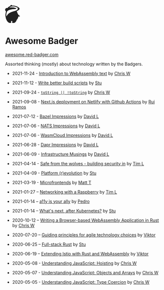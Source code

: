 <img src="./sally.svg" width="50"/>

# Awesome Badger

[awesome.red-badger.com][awesome-badger]

Assorted thinking (mostly) about technology written by the Badgers.

<!-- insert new posts at the top -->

- 2021-11-24 - [Introduction to WebAssembly text](./chriswhealy/Introduction%20to%20WebAssembly%20Text) by [Chris W][chrisw]

- 2021-11-12 - [Write better build scripts](./stuartharris/build-scripts) by [Stu][stu]

- 2021-09-24 - [`toString || !toString`](./chriswhealy/toStringOrNotToString) by [Chris W][chrisw]

- 2021-09-08 - [Next.js deployment on Netlify with Github Actions](./ruiramos/nextjs-github-netlify) by [Rui Ramos][ruiramos]

- 2021-07-12 - [Bazel Impressions](./davidlaban/bazel-impressions/README.md) by [David L](./davidlaban)

- 2021-07-06 - [NATS Impressions](./davidlaban/nats-impressions/README.md) by [David L](./davidlaban)

- 2021-07-06 - [WasmCloud Impressions](./davidlaban/wasmcloud-impressions/README.md) by [David L](./davidlaban)

- 2021-06-28 - [Dapr Impressions](./davidlaban/dapr-impressions/README.md) by [David L](./davidlaban)

- 2021-06-09 - [Infrastructure Musings](./davidlaban/infrastructure-musings/README.md) by [David L](./davidlaban)

- 2021-04-14 - [Safe from the wolves - building security in](./timlee/safe-from-the-wolves) by [Tim L][timlee]

- 2021-04-09 - [Platform (r)evolution](./stuartharris/platform-revolution) by [Stu][stu]

- 2021-03-19 - [Microfrontends](./matt-thomson/microfrontends) by [Matt T][matt-thomson]

- 2021-01-27 – [Networking with a Raspberry](./timlee/networking-with-a-raspberry) by [Tim L][timlee]

- 2021-01-14 – [a11y is your ally](./pataruco/a11y-is-your-ally) by [Pedro][pedro]

- 2021-01-14 – [What's next, after Kubernetes?](./stuartharris/wasmcloud) by [Stu][stu]

- 2020-10-12 – [Writing a Browser-based WebAssembly Application in Rust](./chriswhealy/RustWASM) by [Chris W][chrisw]

- 2020-07-20 – [Guiding principles for agile technology choices](./charypar/tech-principles) by [Viktor][viktor]

- 2020-06-25 – [Full-stack Rust](./stuartharris/full-stack-rust-1) by [Stu][stu]

- 2020-06-19 – [Extending Istio with Rust and WebAssembly](./charypar/proxy-wasm-1) by [Viktor][viktor]

- 2020-05-08 - [Understanding JavaScript: Hoisting](./chriswhealy/InsideJavaScript/03%20Hoisting) by [Chris W][chrisw]

- 2020-05-07 - [Understanding JavaScript: Objects and Arrays](./chriswhealy/InsideJavaScript/02%20Objects%20and%20Arrays) by [Chris W][chrisw]

- 2020-05-05 - [Understanding JavaScript: Type Coercion](./chriswhealy/InsideJavaScript/01%20Type%20Coercion) by [Chris W][chrisw]

[stu]: ./stuartharris/
[viktor]: ./charypar
[chrisw]: ./chriswhealy
[awesome-badger]: https://awesome.red-badger.com
[pedro]: ./pataruco
[timlee]: ./timlee
[matt-thomson]: ./matt-thomson
[ruiramos]: ./ruiramos
